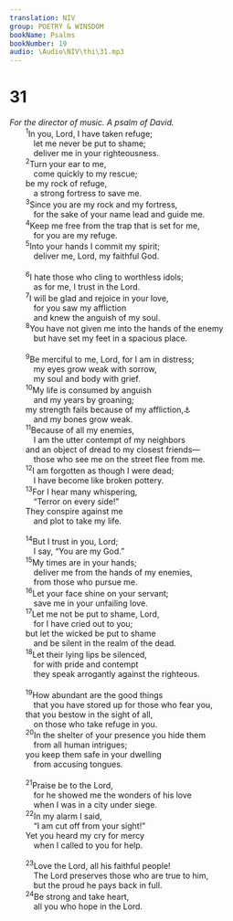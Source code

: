 ```yaml
---
translation: NIV
group: POETRY & WINSDOM
bookName: Psalms 
bookNumber: 19
audio: \Audio\NIV\thi\31.mp3
---
```


<div class="title"><h1>31</h1><i>For the director of music. A psalm of David.</i></div>
<span class="verse thi_31_1">  <sup>1</sup>In you, Lord, I have taken refuge; <br/>   let me never be put to shame; <br/>   deliver me in your righteousness. <br/></span>
<span class="verse thi_31_2">  <sup>2</sup>Turn your ear to me, <br/>   come quickly to my rescue; <br/>  be my rock of refuge, <br/>   a strong fortress to save me. <br/></span>
<span class="verse thi_31_3">  <sup>3</sup>Since you are my rock and my fortress, <br/>   for the sake of your name lead and guide me. <br/></span>
<span class="verse thi_31_4">  <sup>4</sup>Keep me free from the trap that is set for me, <br/>   for you are my refuge. <br/></span>
<span class="verse thi_31_5">  <sup>5</sup>Into your hands I commit my spirit; <br/>   deliver me, Lord, my faithful God. <br/><br/></span>
<span class="verse thi_31_6">  <sup>6</sup>I hate those who cling to worthless idols; <br/>   as for me, I trust in the Lord. <br/></span>
<span class="verse thi_31_7">  <sup>7</sup>I will be glad and rejoice in your love, <br/>   for you saw my affliction <br/>   and knew the anguish of my soul. <br/></span>
<span class="verse thi_31_8">  <sup>8</sup>You have not given me into the hands of the enemy <br/>   but have set my feet in a spacious place. <br/><br/></span>
<span class="verse thi_31_9">  <sup>9</sup>Be merciful to me, Lord, for I am in distress; <br/>   my eyes grow weak with sorrow, <br/>   my soul and body with grief. <br/></span>
<span class="verse thi_31_10">  <sup>10</sup>My life is consumed by anguish <br/>   and my years by groaning; <br/>  my strength fails because of my affliction,<a data-toggle="tooltip" data-placement="bottom" title="Or guilt">⚓</a><br/>   and my bones grow weak. <br/></span>
<span class="verse thi_31_11">  <sup>11</sup>Because of all my enemies, <br/>   I am the utter contempt of my neighbors <br/>  and an object of dread to my closest friends— <br/>   those who see me on the street flee from me. <br/></span>
<span class="verse thi_31_12">  <sup>12</sup>I am forgotten as though I were dead; <br/>   I have become like broken pottery. <br/></span>
<span class="verse thi_31_13">  <sup>13</sup>For I hear many whispering, <br/>   “Terror on every side!” <br/>  They conspire against me <br/>   and plot to take my life. <br/><br/></span>
<span class="verse thi_31_14">  <sup>14</sup>But I trust in you, Lord; <br/>   I say, “You are my God.” <br/></span>
<span class="verse thi_31_15">  <sup>15</sup>My times are in your hands; <br/>   deliver me from the hands of my enemies, <br/>   from those who pursue me. <br/></span>
<span class="verse thi_31_16">  <sup>16</sup>Let your face shine on your servant; <br/>   save me in your unfailing love. <br/></span>
<span class="verse thi_31_17">  <sup>17</sup>Let me not be put to shame, Lord, <br/>   for I have cried out to you; <br/>  but let the wicked be put to shame <br/>   and be silent in the realm of the dead. <br/></span>
<span class="verse thi_31_18">  <sup>18</sup>Let their lying lips be silenced, <br/>   for with pride and contempt <br/>   they speak arrogantly against the righteous. <br/><br/></span>
<span class="verse thi_31_19">  <sup>19</sup>How abundant are the good things <br/>   that you have stored up for those who fear you, <br/>  that you bestow in the sight of all, <br/>   on those who take refuge in you. <br/></span>
<span class="verse thi_31_20">  <sup>20</sup>In the shelter of your presence you hide them <br/>   from all human intrigues; <br/>  you keep them safe in your dwelling <br/>   from accusing tongues. <br/><br/></span>
<span class="verse thi_31_21">  <sup>21</sup>Praise be to the Lord, <br/>   for he showed me the wonders of his love <br/>   when I was in a city under siege. <br/></span>
<span class="verse thi_31_22">  <sup>22</sup>In my alarm I said, <br/>   “I am cut off from your sight!” <br/>  Yet you heard my cry for mercy <br/>   when I called to you for help. <br/><br/></span>
<span class="verse thi_31_23">  <sup>23</sup>Love the Lord, all his faithful people! <br/>   The Lord preserves those who are true to him, <br/>   but the proud he pays back in full. <br/></span>
<span class="verse thi_31_24">  <sup>24</sup>Be strong and take heart, <br/>   all you who hope in the Lord. <br/></span>
